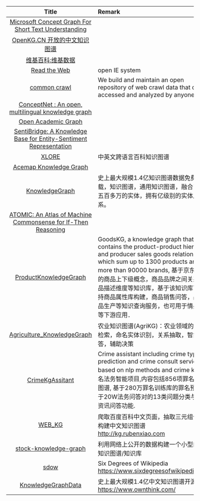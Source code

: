 | Title | Remark |
| :----: | :---- |
| [Microsoft Concept Graph For Short Text Understanding](https://concept.research.microsoft.com/Home/Download)|
|[OpenKG.CN 开放的中文知识图谱](http://openkg.cn/)|
|[维基百科:维基数据](https://zh.wikipedia.org/wiki/Wikipedia:%E7%BB%B4%E5%9F%BA%E6%95%B0%E6%8D%AE)|
|[Read the Web](http://rtw.ml.cmu.edu/rtw/)|open IE system|
|[common crawl](http://commoncrawl.org/)|We build and maintain an open repository of web crawl data that can be accessed and analyzed by anyone|
|[ConceptNet : An open, multilingual knowledge graph](http://conceptnet.io/)|
|[Open Academic Graph](https://www.aminer.cn/open-academic-graph)|
|[SentiBridge: A Knowledge Base for Entity-Sentiment Representation](https://github.com/rainarch/SentiBridge)|
|[XLORE](https://xlore.org/?lang=cn)|中英文跨语言百科知识图谱|
|[Acemap Knowledge Graph](https://archive.acemap.info/app/AceKG/index.html#download)|
|[KnowledgeGraph](https://github.com/ownthink/KnowledgeGraph)|史上最大规模1.4亿知识图谱数据免费下载，知识图谱，通用知识图谱，融合了两千五百多万的实体，拥有亿级别的实体属性关系。|
|[ATOMIC: An Atlas of Machine Commonsense for If-Then Reasoning](https://homes.cs.washington.edu/~msap/atomic/)|
|[ProductKnowledgeGraph](https://github.com/liuhuanyong/ProductKnowledgeGraph)|GoodsKG, a knowledge graph that contains the product-product hierarchy and producer sales goods relationship, which sum up to 1300 products and more than 90000 brands, 基于京东网站的商品上下级概念，商品品牌之间关系，商品描述维度等知识库，基于该知识库可以支持商品属性库构建，商品销售问答，品牌物品生产等知识查询服务，也可用于情感分析等下游应用．|
|[Agriculture_KnowledgeGraph](https://github.com/qq547276542/Agriculture_KnowledgeGraph)|农业知识图谱(AgriKG)：农业领域的信息检索，命名实体识别，关系抽取，智能问答，辅助决策|
|[CrimeKgAssitant](https://github.com/liuhuanyong/CrimeKgAssitant)|Crime assistant including crime type prediction and crime consult service based on nlp methods and crime kg,罪名法务智能项目,内容包括856项罪名知识图谱, 基于280万罪名训练库的罪名预测,基于20W法务问答对的13类问题分类与法律资讯问答功能.|
|[WEB_KG](https://github.com/lixiang0/WEB_KG)|爬取百度百科中文页面，抽取三元组信息，构建中文知识图谱 http://kg.rubenxiao.com|
|[stock-knowledge-graph](https://github.com/lemonhu/stock-knowledge-graph)|利用网络上公开的数据构建一个小型的证券知识图谱/知识库|
|[sdow](https://github.com/jwngr/sdow)|Six Degrees of Wikipedia https://www.sixdegreesofwikipedia.com|
|[KnowledgeGraphData](https://github.com/ownthink/KnowledgeGraphData)|	史上最大规模1.4亿中文知识图谱开源下载 https://www.ownthink.com/|



